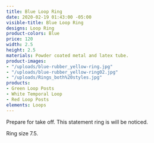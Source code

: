 ```yaml
---
title: Blue Loop Ring
date: 2020-02-19 01:43:00 -05:00
visible-title: Blue Loop Ring
designs: Loop Ring
product-colors: Blue
price: 120
width: 2.5
height: 2.5
materials: Powder coated metal and latex tube.
product-images:
- "/uploads/blue-rubber_yellow-ring.jpg"
- "/uploads/blue-rubber_yellow-ring02.jpg"
- "/uploads/Rings_both%20styles.jpg"
products:
- Green Loop Posts
- White Temporal Loop
- Red Loop Posts
elements: Loops
---
```


Prepare for take off. This statement ring is will be noticed. 

Ring size 7.5.